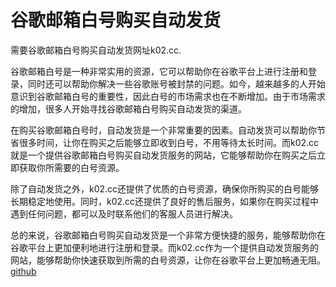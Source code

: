 # 谷歌邮箱白号购买自动发货

需要谷歌邮箱白号购买自动发货网址k02.cc.

谷歌邮箱白号是一种非常实用的资源，它可以帮助你在谷歌平台上进行注册和登录，同时还可以帮助你解决一些谷歌账号被封禁的问题。如今，越来越多的人开始意识到谷歌邮箱白号的重要性，因此白号的市场需求也在不断增加。由于市场需求的增加，很多人开始寻找谷歌邮箱白号购买自动发货的渠道。

在购买谷歌邮箱白号时，自动发货是一个非常重要的因素。自动发货可以帮助你节省很多时间，让你在购买之后能够立即收到白号，不用等待太长时间。而k02.cc就是一个提供谷歌邮箱白号购买自动发货服务的网站，它能够帮助你在购买之后立即获取你所需要的白号资源。

除了自动发货之外，k02.cc还提供了优质的白号资源，确保你所购买的白号能够长期稳定地使用。同时，k02.cc还提供了良好的售后服务，如果你在购买过程中遇到任何问题，都可以及时联系他们的客服人员进行解决。

总的来说，谷歌邮箱白号购买自动发货是一个非常方便快捷的服务，能够帮助你在谷歌平台上更加便利地进行注册和登录。而k02.cc作为一个提供自动发货服务的网站，能够帮助你快速获取到所需的白号资源，让你在谷歌平台上更加畅通无阻。[github](https://github.com)